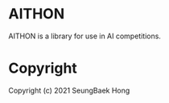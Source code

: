 # AITHON
AITHON is a library for use in AI competitions.

# Copyright
Copyright (c) 2021 SeungBaek Hong
